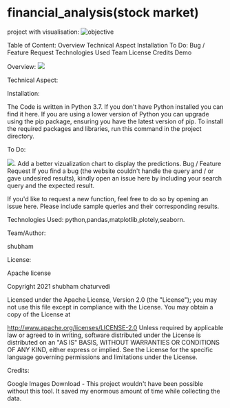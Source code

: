 # financial_analysis(stock market)
project with visualisation:
![objective](https://github.com/shubham123ch/shubham_chaturvedi.github.io/blob/gh-pages/screenshot/shot2.png)

Table of Content:
Overview
Technical Aspect
Installation
To Do:
Bug / Feature Request
Technologies Used
Team
License
Credits
Demo




Overview:
![](https://github.com/shubham123ch/shubham_chaturvedi.github.io/blob/gh-pages/screenshot/shot3.png)


Technical Aspect:

Installation:

The Code is written in Python 3.7. If you don't have Python installed you can find it here. If you are using a lower version of Python you can upgrade using the pip package, ensuring you have the latest version of pip. To install the required packages and libraries, run this command in the project directory.


To Do:

![](https://github.com/shubham123ch/shubham_chaturvedi.github.io/blob/gh-pages/screenshot/shot1.png).
Add a better vizualization chart to display the predictions.
Bug / Feature Request
If you find a bug (the website couldn't handle the query and / or gave undesired results), kindly open an issue here by including your search query and the expected result.

If you'd like to request a new function, feel free to do so by opening an issue here. Please include sample queries and their corresponding results.

Technologies Used:
python,pandas,matplotlib,plotely,seaborn.

 
Team/Author:

shubham

License:

Apache license


Copyright 2021 shubham chaturvedi

Licensed under the Apache License, Version 2.0 (the "License"); you may not use this file except in compliance with the License. You may obtain a copy of the License at

http://www.apache.org/licenses/LICENSE-2.0
Unless required by applicable law or agreed to in writing, software distributed under the License is distributed on an "AS IS" BASIS, WITHOUT WARRANTIES OR CONDITIONS OF ANY KIND, either express or implied. See the License for the specific language governing permissions and limitations under the License.

Credits:

Google Images Download - This project wouldn't have been possible without this tool. It saved my enormous amount of time while collecting the data. 
